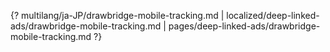 {? multilang/ja-JP/drawbridge-mobile-tracking.md | localized/deep-linked-ads/drawbridge-mobile-tracking.md | pages/deep-linked-ads/drawbridge-mobile-tracking.md ?}
